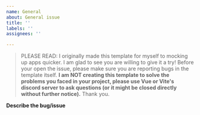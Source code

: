 ```yaml
---
name: General
about: General issue
title: ''
labels: ''
assignees: ''

---
```


> PLEASE READ: I originally made this template for myself to mocking up apps quicker. I am glad to see you are willing to give it a try! Before your open the issue, please make sure you are reporting bugs in the template itself. **I am NOT creating this template to solve the problems you faced in your project, please use Vue or Vite's discord server to ask questions (or it might be closed directly without further notice).** Thank you.

**Describe the bug/issue**

